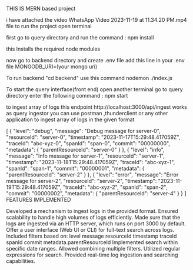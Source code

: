 THIS IS MERN based project

i have attached the video WhatsApp Video 2023-11-19 at 11.34.20 PM.mp4 file to run the project open terminal

first go to query directory and run the command : npm install

this Installs the required node modules

now go to backend directory and create .env file add this line in your .env file MONGODB_URI=(your mongo uri)

To run backend "cd backend" use this command nodemon ./index.js

To start the query interface(front end) open another terminal go to query directory enter the following command : npm start

to ingest array of logs this endpoint http://localhost:3000/api/ingest works as query ingestor you can use postman ,thunderclient or any other application to ingest array of logs in the given format





[
{
    "level": "debug",
    "message": "Debug message for server-0",
    "resourceId": "server-0",
    "timestamp": "2023-11-17T15:29:48.417059Z",
    "traceId": "abc-xyz-0",
    "spanId": "span-0",
    "commit": "00000000",
    "metadata": {
        "parentResourceId": "server-0"
    }
},
{
    "level": "info",
    "message": "Info message for server-1",
    "resourceId": "server-1",
    "timestamp": "2023-11-18T15:29:48.417059Z",
    "traceId": "abc-xyz-1",
    "spanId": "span-1",
    "commit": "00000001",
    "metadata": {
        "parentResourceId": "server-2"
    }
},
{
    "level": "error",
    "message": "Error message for server-2",
    "resourceId": "server-2",
    "timestamp": "2023-11-19T15:29:48.417059Z",
    "traceId": "abc-xyz-2",
    "spanId": "span-2",
    "commit": "00000002",
    "metadata": {
        "parentResourceId": "server-4"
    }
}
]
FEATURES IMPLEMENTED

Developed a mechanism to ingest logs in the provided format.
Ensured scalability to handle high volumes of logs efficiently.
Made sure that the logs are ingested via an HTTP server, which runs on port 3000 by default.
Offer a user interface (Web UI or CLI) for full-text search across logs.
Included filters based on:
level
message
resourceId
timestamp
traceId
spanId
commit
metadata.parentResourceId
Implemented search within specific date ranges.
Allowed combining multiple filters.
Utilized regular expressions for search.
Provided real-time log ingestion and searching capabilities.
